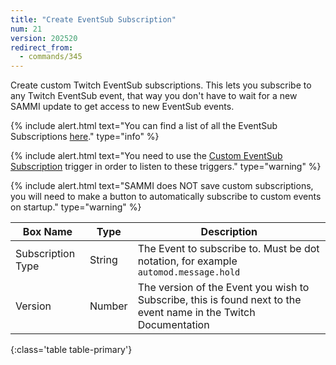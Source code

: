 ```yaml
---
title: "Create EventSub Subscription"
num: 21
version: 202520
redirect_from:
  - commands/345
---
```


Create custom Twitch EventSub subscriptions.
This lets you subscribe to any Twitch EventSub event, that way you don't have to wait for a new SAMMI update to get access to new EventSub events.

{% include alert.html text="You can find a list of all the EventSub Subscriptions <a href='https://dev.twitch.tv/docs/eventsub/eventsub-subscription-types/'>here</a>." type="info" %}

{% include alert.html text="You need to use the <a href='/docs/triggers/twitch#twitchcustomeventsubsubscription'>Custom EventSub Subscription</a> trigger in order to listen to these triggers." type="warning" %}

{% include alert.html text="SAMMI does NOT save custom subscriptions, you will need to make a button to automatically subscribe to custom events on startup." type="warning" %}

| Box Name | Type | Description | 
|-------|--------|--------
|Subscription Type|String|The Event to subscribe to. Must be dot notation, for example <code>automod.message.hold</code>|
|Version|Number|The version of the Event you wish to Subscribe, this is found next to the event name in the Twitch Documentation|
{:class='table table-primary'}
